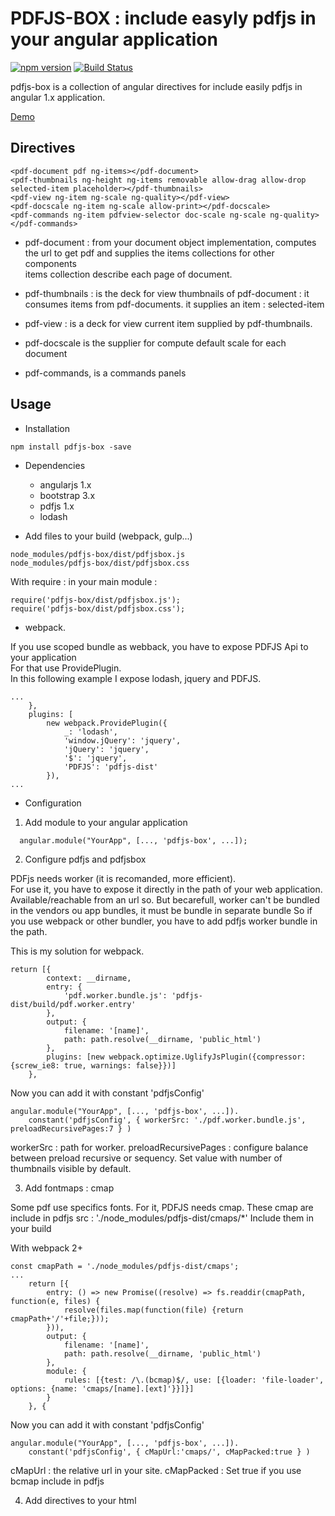 # PDFJS-BOX : include easyly pdfjs in your angular application

[![npm version](https://img.shields.io/npm/v/pdfjs-box.svg)](https://www.npmjs.com/package/pdfjs-box)
[![Build Status](https://travis-ci.org/hhdevelopment/pdfjs-box.svg?branch=master)](https://travis-ci.org/hhdevelopment/pdfjs-box)

pdfjs-box is a collection of angular directives for include easily pdfjs in angular 1.x application.

[Demo](https://hhdevelopment.github.io/pdfjs-box)

## Directives 

~~~~    
<pdf-document pdf ng-items></pdf-document>
<pdf-thumbnails ng-height ng-items removable allow-drag allow-drop selected-item placeholder></pdf-thumbnails>
<pdf-view ng-item ng-scale ng-quality></pdf-view>
<pdf-docscale ng-item ng-scale allow-print></pdf-docscale>
<pdf-commands ng-item pdfview-selector doc-scale ng-scale ng-quality></pdf-commands>
~~~~    

  - pdf-document : from your document object implementation, computes the url to get pdf and supplies the items collections for other components   
	 items collection describe each page of document.

  - pdf-thumbnails : is the deck for view thumbnails of pdf-document : it consumes items from pdf-documents. it supplies an item : selected-item

  - pdf-view : is a deck for view current item supplied by pdf-thumbnails.

  - pdf-docscale is the supplier for compute default scale for each document

  - pdf-commands, is a commands panels

## Usage 

* Installation

~~~~    
npm install pdfjs-box -save
~~~~    

* Dependencies

  * angularjs 1.x
  * bootstrap 3.x
  * pdfjs 1.x
  * lodash

* Add files to your build (webpack, gulp...)

~~~~    
node_modules/pdfjs-box/dist/pdfjsbox.js
node_modules/pdfjs-box/dist/pdfjsbox.css   
~~~~    

With require : in your main module : 

~~~~    
require('pdfjs-box/dist/pdfjsbox.js');
require('pdfjs-box/dist/pdfjsbox.css');
~~~~    


* webpack.

If you use scoped bundle as webback, you have to expose PDFJS Api to your application   
For that use ProvidePlugin.   
In this following example I expose lodash, jquery and PDFJS.   

~~~~   
...  
	},
	plugins: [
		new webpack.ProvidePlugin({
			_: 'lodash',
			'window.jQuery': 'jquery',
			'jQuery': 'jquery',
			'$': 'jquery',
			'PDFJS': 'pdfjs-dist'
		}),   
...  
~~~~    

* Configuration

1. Add module to your angular application

~~~~
  angular.module("YourApp", [..., 'pdfjs-box', ...]);
~~~~

2. Configure pdfjs and pdfjsbox

PDFjs needs worker (it is recomanded, more efficient).   
For use it, you have to expose it directly in the path of your web application. Available/reachable from an url so. 
But becarefull, worker can't be bundled in the vendors ou app bundles, it must be bundle in separate bundle 
So if you use webpack or other bundler, you have to add pdfjs worker bundle in the path.   

This is my solution for webpack.

~~~~
return [{
		context: __dirname,
		entry: {
			'pdf.worker.bundle.js': 'pdfjs-dist/build/pdf.worker.entry'
		},
		output: {
			filename: '[name]',
			path: path.resolve(__dirname, 'public_html')
		},
		plugins: [new webpack.optimize.UglifyJsPlugin({compressor: {screw_ie8: true, warnings: false}})]
	},
~~~~
Now you can add it with constant 'pdfjsConfig'

~~~~
angular.module("YourApp", [..., 'pdfjs-box', ...]).  
    constant('pdfjsConfig', { workerSrc: './pdf.worker.bundle.js', preloadRecursivePages:7 } )
~~~~

workerSrc : path for worker.
preloadRecursivePages : configure balance between preload recursive or sequency. Set value with number of thumbnails visible by default.

3. Add fontmaps : cmap

Some pdf use specifics fonts. For it, PDFJS needs cmap.
These cmap are include in pdfjs src : './node_modules/pdfjs-dist/cmaps/*'
Include them in your build

With webpack 2+

~~~~
const cmapPath = './node_modules/pdfjs-dist/cmaps';
...
	return [{
		entry: () => new Promise((resolve) => fs.readdir(cmapPath, function(e, files) {
			resolve(files.map(function(file) {return cmapPath+'/'+file;}));
		})),
		output: {
			filename: '[name]',
			path: path.resolve(__dirname, 'public_html')
		},
		module: {
			rules: [{test: /\.(bcmap)$/, use: [{loader: 'file-loader', options: {name: 'cmaps/[name].[ext]'}}]}]
		}
	}, {

~~~~
Now you can add it with constant 'pdfjsConfig'

~~~~
angular.module("YourApp", [..., 'pdfjs-box', ...]).  
    constant('pdfjsConfig', { cMapUrl:'cmaps/', cMapPacked:true } )
~~~~

cMapUrl : the relative url in your site.
cMapPacked : Set true if you use bcmap include in pdfjs

4. Add directives to your html

